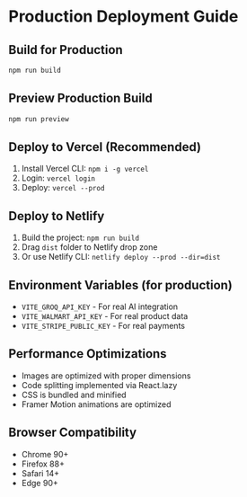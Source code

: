 # Production Deployment Guide

## Build for Production
```bash
npm run build
```

## Preview Production Build
```bash
npm run preview
```

## Deploy to Vercel (Recommended)
1. Install Vercel CLI: `npm i -g vercel`
2. Login: `vercel login`
3. Deploy: `vercel --prod`

## Deploy to Netlify
1. Build the project: `npm run build`
2. Drag `dist` folder to Netlify drop zone
3. Or use Netlify CLI: `netlify deploy --prod --dir=dist`

## Environment Variables (for production)
- `VITE_GROQ_API_KEY` - For real AI integration
- `VITE_WALMART_API_KEY` - For real product data
- `VITE_STRIPE_PUBLIC_KEY` - For real payments

## Performance Optimizations
- Images are optimized with proper dimensions
- Code splitting implemented via React.lazy
- CSS is bundled and minified
- Framer Motion animations are optimized

## Browser Compatibility
- Chrome 90+
- Firefox 88+
- Safari 14+
- Edge 90+
